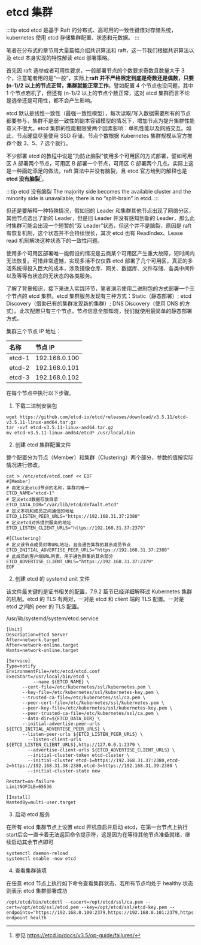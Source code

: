 # etcd 集群

:::tip etcd
etcd 是基于 Raft 的分布式、高可用的一致性键值对存储系统，kubernetes 使用 etcd 存储集群配置、状态和元数据。
:::

笔者在分布式的章节用大量篇幅介绍共识算法和 raft，这一节我们根据共识算法以及 etcd 本身实现的特性解读 etcd 部署策略。

首先因 raft 选举或者可用性要求，一般部署节点的个数要求奇数且数量大于 3 个，注意笔者用的是“一般”，实际上**raft 并不严格限定到底是奇数还是偶数，只要 (n-1)/2 以上的节点正常，集群就能正常工作**。譬如配置 4 个节点也没问题，其中 1 个节点宕机了，但还有 (n-1)/2 以上的节点个数正常，这对 etcd 集群而言不论是选举还是可用性，都不会产生影响。

etcd 默认是线性一致性（最强一致性模型），每次读取/写入数据需要所有的节点都要参与，集群不是弱一致性的副本容错模型的情况下，增加节点为提升集群性能意义不很大。etcd 集群的性能极限受两个因素影响：单机性能以及网络交互。如此，节点硬盘尽量使用 SSD 存储，节点个数根据 Kubernetes 集群规模从官方推荐个数 3、5、7 选个就行。

不少部署 etcd 的教程中说是“为防止脑裂”使用多个可用区的方式部署，譬如可用区 A 部署两个节点，可用区 B 部署一个节点，可用区 C 部署两个几点。实际上这是一种画蛇添足的做法，raft 算法中并没有脑裂，且 etcd 官方给到的解释也是 **etcd 没有脑裂**[^1]。

:::tip etcd 没有脑裂
The majority side becomes the available cluster and the minority side is unavailable; there is no “split-brain” in etcd.
:::

但还是要解释一种特殊情况，假如旧的 Leader 和集群其他节点出现了网络分区，其他节点选出了新的 Leader，但是旧 Leader 并没有感知到新的 Leader，那么此时集群可能会出现一个短暂的“双 Leader”状态，但这个并不是脑裂，原因是 raft 有恢复机制，这个状态并不会持续很长，其次 etcd 也有 ReadIndex、Lease read 机制解决这种状态下的一致性问题。

使用多个可用区部署唯一能假设的情况是云商某个可用区产生重大故障，短时间内无法恢复。可惜非常遗憾，实现多活不仅仅靠 etcd 部署了几个可用区，真正的多活系统得投入巨大的成本，涉及镜像仓库、网关、数据库、文件存储、各类中间件以及等等有状态的无状态的各类服务。


了解了背景知识，接下来进入实践环节，笔者演示使用二进制包的方式部署一个三个节点的 etcd 集群。etcd 集群服务发现有三种方式：Static（静态部署）; etcd Discovery（借助已有的集群发现新的集群）; DNS Discovery（使用 DNS 的方式）。此次配置只有三个节点，节点信息全部知晓，我们就使用最简单的静态部署方式。

集群三个节点 IP 地址：

| 名称| 节点 IP |
|:--|:--|
|etcd-1|192.168.0.100|
|etcd-2|192.168.0.101|
|etcd-3|192.168.0.102|

在每个节点中执行以下步骤。

1. 下载二进制安装包

```
wget https://github.com/etcd-io/etcd/releases/download/v3.5.11/etcd-v3.5.11-linux-amd64.tar.gz
tar -xvf etcd-v3.5.11-linux-amd64.tar.gz
mv etcd-v3.5.11-linux-amd64/etcd* /usr/local/bin
```

2. 创建 etcd 集群配置文件

整个配置分为节点（Member）和集群（Clustering）两个部分，参数的值按实际情况进行修改。

```
cat > /etc/etcd/etcd.conf << EOF
#[Member]
# 自定义此etcd节点的名称，集群内唯一
ETCD_NAME="etcd-1"
# 定义etcd数据存放目录
ETCD_DATA_DIR="/var/lib/etcd/default.etcd"
# 定义本机和成员之间通信的地址
ETCD_LISTEN_PEER_URLS="https://192.168.31.37:2380" 
# 定义etcd对外提供服务的地址
ETCD_LISTEN_CLIENT_URLS="https://192.168.31.37:2379"

#[Clustering]
# 定义该节点成员对等URL地址，且会通告集群的其余成员节点
ETCD_INITIAL_ADVERTISE_PEER_URLS="https://192.168.31.37:2380"
# 此成员的客户端URL列表，用于通告群集的其余部分
ETCD_ADVERTISE_CLIENT_URLS="https://192.168.31.37:2379"
EOF
```

2. 创建 etcd 的 systemd unit 文件

该文件最关键的是证书相关的配置，7.9.2 篇节已经详细解释过 Kubernetes 集群的机制。etcd 的 TLS 有两对，一对是 etcd 和 client 端的 TLS 配置。一对是 etcd 之间的 peer 的 TLS 配置。

/usr/lib/systemd/system/etcd.service
```
[Unit]
Description=Etcd Server
After=network.target
After=network-online.target
Wants=network-online.target

[Service]
Type=notify
EnvironmentFile=/etc/etcd/etcd.conf
ExecStart=/usr/local/bin/etcd \
		  --name ${ETCD_NAME} \
      --cert-file=/etc/kubernetes/ssl/kubernetes.pem \
      --key-file=/etc/kubernetes/ssl/kubernetes-key.pem \ 
      --trusted-ca-file=/etc/kubernetes/ssl/ca.pem \  
      --peer-cert-file=/etc/kubernetes/ssl/kubernetes.pem \ 
      --peer-key-file=/etc/kubernetes/ssl/kubernetes-key.pem \ 
      --peer-trusted-ca-file=/etc/kubernetes/ssl/ca.pem \
      --data-dir=${ETCD_DATA_DIR} \
      --initial-advertise-peer-urls ${ETCD_INITIAL_ADVERTISE_PEER_URLS} \
      --listen-peer-urls ${ETCD_LISTEN_PEER_URLS} \
  		--listen-client-urls ${ETCD_LISTEN_CLIENT_URLS},http://127.0.0.1:2379 \
  		--advertise-client-urls ${ETCD_ADVERTISE_CLIENT_URLS} \
  		--initial-cluster-token etcd-cluster \
  		--initial-cluster etcd-1=https://192.168.31.37:2380,etcd-2=https://192.168.31.38:2380,etcd-3=https://192.168.31.39:2380 \
  		--initial-cluster-state new 

Restart=on-failure
LimitNOFILE=65536

[Install]
WantedBy=multi-user.target

```

3. 启动 etcd 服务

在所有 etcd 集群节点上设置 etcd 开机自启并启动 etcd，在第一台节点上执行start后会一直卡着无法返回命令提示符，这是因为在等待其他节点准备就绪，继续启动其余节点即可

```
systemctl daemon-reload
systemctl enable -now etcd
```

4. 查看集群装填

在任意 etcd 节点上执行如下命令查看集群状态，若所有节点均处于 healthy 状态则表示 etcd 集群部署成功

```
/opt/etcd/bin/etcdctl --cacert=/opt/etcd/ssl/ca.pem --cert=/opt/etcd/ssl/etcd.pem --key=/opt/etcd/ssl/etcd-key.pem --endpoints="https://192.168.0.100:2379,https://192.168.0.101:2379,https://192.168.0.102:2379" endpoint health
```

[^1]: 参见 https://etcd.io/docs/v3.5/op-guide/failures/